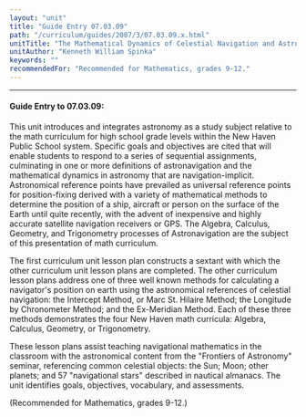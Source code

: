 ```yaml
---
layout: "unit"
title: "Guide Entry 07.03.09"
path: "/curriculum/guides/2007/3/07.03.09.x.html"
unitTitle: "The Mathematical Dynamics of Celestial Navigation and Astronavigation"
unitAuthor: "Kenneth William Spinka"
keywords: ""
recommendedFor: "Recommended for Mathematics, grades 9-12."
---
```

<body>
<hr/>
<h4>
Guide Entry to 07.03.09:
</h4>
<p>
This unit introduces and integrates astronomy as a study subject relative to the math curriculum for high school grade levels within the New Haven Public School system. Specific goals and objectives are cited that will enable students to respond to a series of sequential assignments, culminating in one or more definitions of astronavigation and the mathematical dynamics in astronomy that are navigation-implicit. Astronomical reference points have prevailed as universal reference points for position-fixing derived with a variety of mathematical methods to determine the position of a ship, aircraft or person on the surface of the Earth until quite recently, with the advent of inexpensive and highly accurate satellite navigation receivers or GPS. The Algebra, Calculus, Geometry, and Trigonometry processes of Astronavigation are the subject of this presentation of math curriculum.
</p>
<p>
The first curriculum unit lesson plan constructs a sextant with which the other curriculum unit lesson plans are completed. The other curriculum lesson plans address one of three well known methods for calculating a navigator's position on earth using the astronomical references of celestial navigation: the Intercept Method, or Marc St. Hilaire Method; the Longitude by Chronometer Method; and the Ex-Meridian Method. Each of these three methods demonstrates the four New Haven math curricula: Algebra, Calculus, Geometry, or Trigonometry.
</p>
<p>
These lesson plans assist teaching navigational mathematics in the classroom with the astronomical content from the "Frontiers of Astronomy" seminar, referencing common celestial objects: the Sun; Moon; other planets; and 57 "navigational stars" described in nautical almanacs. The unit identifies goals, objectives, vocabulary, and assessments.
</p>
<p>
(Recommended for Mathematics, grades 9-12.)
</p>
</body>